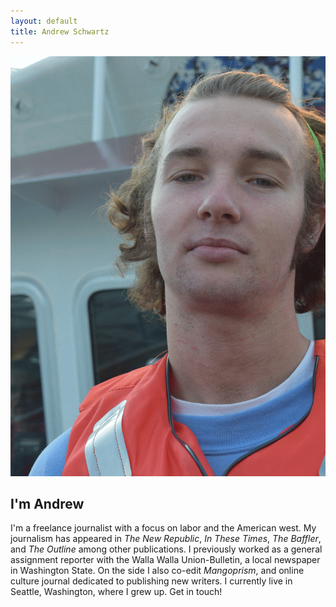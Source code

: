 ```yaml
---
layout: default
title: Andrew Schwartz
---
```


![mainImage](/images/profile_Animation.gif)

## I'm Andrew
I'm a freelance journalist with a focus on labor and the American west. My journalism has appeared in *The New Republic*, *In These Times*, *The Baffler*, and *The Outline* among other publications. I previously worked as a general assignment reporter with the Walla Walla Union-Bulletin, a local newspaper in Washington State. On the side I also co-edit *Mangoprism*, and online culture journal dedicated to publishing new writers. I currently live in Seattle, Washington, where I grew up. Get in touch!
